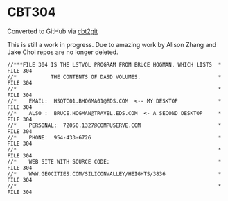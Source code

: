 # CBT304
Converted to GitHub via [cbt2git](https://github.com/wizardofzos/cbt2git)

This is still a work in progress. 
Due to amazing work by Alison Zhang and Jake Choi repos are no longer deleted.

```
//***FILE 304 IS THE LSTVOL PROGRAM FROM BRUCE HOGMAN, WHICH LISTS  *   FILE 304
//*           THE CONTENTS OF DASD VOLUMES.                         *   FILE 304
//*                                                                 *   FILE 304
//*    EMAIL:  HSQTC01.BHOGMA01@EDS.COM  <-- MY DESKTOP             *   FILE 304
//*    ALSO :  BRUCE.HOGMAN@TRAVEL.EDS.COM  <- A SECOND DESKTOP     *   FILE 304
//*    PERSONAL:  72050.1327@COMPUSERVE.COM                         *   FILE 304
//*    PHONE:  954-433-6726                                         *   FILE 304
//*                                                                 *   FILE 304
//*    WEB SITE WITH SOURCE CODE:                                   *   FILE 304
//*    WWW.GEOCITIES.COM/SILICONVALLEY/HEIGHTS/3836                 *   FILE 304
//*                                                                 *   FILE 304
```
